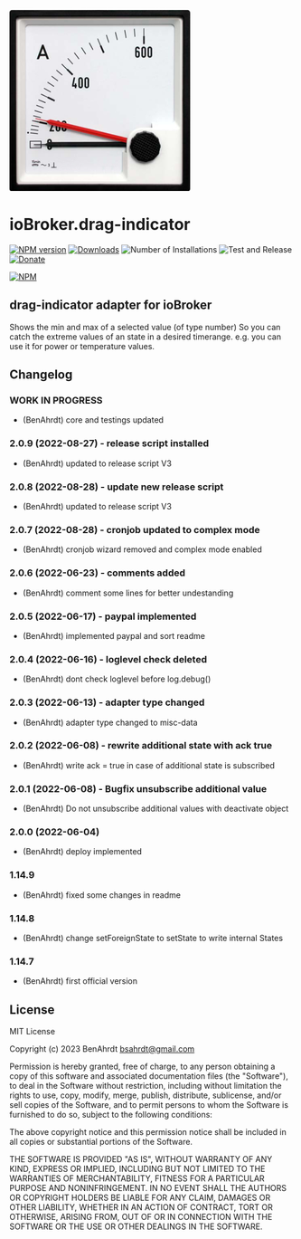 ![Logo](admin/drag-indicator.png)
# ioBroker.drag-indicator

[![NPM version](https://img.shields.io/npm/v/iobroker.drag-indicator.svg)](https://www.npmjs.com/package/iobroker.drag-indicator)
[![Downloads](https://img.shields.io/npm/dm/iobroker.drag-indicator.svg)](https://www.npmjs.com/package/iobroker.drag-indicator)
![Number of Installations](https://iobroker.live/badges/drag-indicator-installed.svg)
![Test and Release](https://github.com/BenAhrdt/ioBroker.drag-indicator/workflows/Test%20and%20Release/badge.svg)
[![Donate](https://img.shields.io/badge/paypal-donate%20|%20spenden-blue.svg)](https://paypal.me/besc83)

[![NPM](https://nodei.co/npm/iobroker.drag-indicator.png?downloads=true)](https://nodei.co/npm/iobroker.drag-indicator/)


## drag-indicator adapter for ioBroker

Shows the min and max of a selected value (of type number)
So you can catch the extreme values of an state in a desired timerange.
e.g. you can use it for power or temperature values.

## Changelog
<!--
	Placeholder for the next version (at the beginning of the line):
	### **WORK IN PROGRESS**
-->
### **WORK IN PROGRESS**
* (BenAhrdt) core and testings updated

### 2.0.9 (2022-08-27) - release script installed
* (BenAhrdt) updated to release script V3

### 2.0.8 (2022-08-28) - update new release script
* (BenAhrdt) updated to release script V3

### 2.0.7 (2022-08-28) - cronjob updated to complex mode
* (BenAhrdt) cronjob wizard removed and complex mode enabled

### 2.0.6 (2022-06-23) - comments added
* (BenAhrdt) comment some lines for better undestanding

### 2.0.5 (2022-06-17) - paypal implemented
* (BenAhrdt) implemented paypal and sort readme

### 2.0.4 (2022-06-16) - loglevel check deleted
* (BenAhrdt) dont check loglevel before log.debug()

### 2.0.3 (2022-06-13) - adapter type changed
* (BenAhrdt) adapter type changed to misc-data

### 2.0.2 (2022-06-08) - rewrite additional state with ack true
* (BenAhrdt) write ack = true in case of additional state is subscribed

### 2.0.1 (2022-06-08) - Bugfix unsubscribe additional value
* (BenAhrdt) Do not unsubscribe additional values with deactivate object

### 2.0.0 (2022-06-04)
* (BenAhrdt) deploy implemented

### 1.14.9
* (BenAhrdt) fixed some changes in readme

### 1.14.8
* (BenAhrdt) change setForeignState to setState to write internal States

### 1.14.7
* (BenAhrdt) first official version

## License
MIT License

Copyright (c) 2023 BenAhrdt <bsahrdt@gmail.com>

Permission is hereby granted, free of charge, to any person obtaining a copy
of this software and associated documentation files (the "Software"), to deal
in the Software without restriction, including without limitation the rights
to use, copy, modify, merge, publish, distribute, sublicense, and/or sell
copies of the Software, and to permit persons to whom the Software is
furnished to do so, subject to the following conditions:

The above copyright notice and this permission notice shall be included in all
copies or substantial portions of the Software.

THE SOFTWARE IS PROVIDED "AS IS", WITHOUT WARRANTY OF ANY KIND, EXPRESS OR
IMPLIED, INCLUDING BUT NOT LIMITED TO THE WARRANTIES OF MERCHANTABILITY,
FITNESS FOR A PARTICULAR PURPOSE AND NONINFRINGEMENT. IN NO EVENT SHALL THE
AUTHORS OR COPYRIGHT HOLDERS BE LIABLE FOR ANY CLAIM, DAMAGES OR OTHER
LIABILITY, WHETHER IN AN ACTION OF CONTRACT, TORT OR OTHERWISE, ARISING FROM,
OUT OF OR IN CONNECTION WITH THE SOFTWARE OR THE USE OR OTHER DEALINGS IN THE
SOFTWARE.